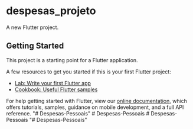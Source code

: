 # despesas_projeto

A new Flutter project.

## Getting Started

This project is a starting point for a Flutter application.

A few resources to get you started if this is your first Flutter project:

- [Lab: Write your first Flutter app](https://flutter.dev/docs/get-started/codelab)
- [Cookbook: Useful Flutter samples](https://flutter.dev/docs/cookbook)

For help getting started with Flutter, view our
[online documentation](https://flutter.dev/docs), which offers tutorials,
samples, guidance on mobile development, and a full API reference.
"# Despesas-Pessoais" 
#   D e s p e s a s - P e s s o a i s  
 # Despesas-Pessoais
"# Despesas-Pessoais" 
